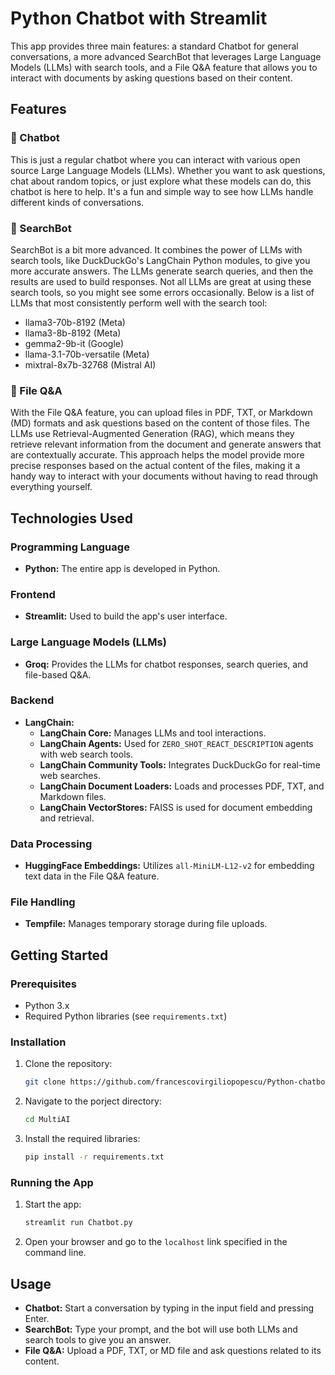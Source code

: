 # Python Chatbot with Streamlit

This app provides three main features: a standard Chatbot for general conversations, a more advanced SearchBot that leverages Large Language Models (LLMs) with search tools, and a File Q&A feature that allows you to interact with documents by asking questions based on their content.


<div align="center">

</div>

## Features

### 💬 Chatbot

This is just a regular chatbot where you can interact with various open source Large Language Models (LLMs). Whether you want to ask questions, chat about random topics, or just explore what these models can do, this chatbot is here to help. It's a fun and simple way to see how LLMs handle different kinds of conversations.

### 🔎 SearchBot

SearchBot is a bit more advanced. It combines the power of LLMs with search tools, like DuckDuckGo's LangChain Python modules, to give you more accurate answers. The LLMs generate search queries, and then the results are used to build responses. Not all LLMs are great at using these search tools, so you might see some errors occasionally. Below is a list of LLMs that most consistently perform well with the search tool:

- llama3-70b-8192 (Meta)
- llama3-8b-8192 (Meta)
- gemma2-9b-it (Google)
- llama-3.1-70b-versatile (Meta)
- mixtral-8x7b-32768 (Mistral AI)

### 📝 File Q&A

With the File Q&A feature, you can upload files in PDF, TXT, or Markdown (MD) formats and ask questions based on the content of those files. The LLMs use Retrieval-Augmented Generation (RAG), which means they retrieve relevant information from the document and generate answers that are contextually accurate. This approach helps the model provide more precise responses based on the actual content of the files, making it a handy way to interact with your documents without having to read through everything yourself.

## Technologies Used

### Programming Language

- **Python:** The entire app is developed in Python.

### Frontend

- **Streamlit:** Used to build the app's user interface.
  
### Large Language Models (LLMs)

- **Groq:** Provides the LLMs for chatbot responses, search queries, and file-based Q&A.

### Backend

- **LangChain:**
  - **LangChain Core:** Manages LLMs and tool interactions.
  - **LangChain Agents:** Used for `ZERO_SHOT_REACT_DESCRIPTION` agents with web search tools.
  - **LangChain Community Tools:** Integrates DuckDuckGo for real-time web searches.
  - **LangChain Document Loaders:** Loads and processes PDF, TXT, and Markdown files.
  - **LangChain VectorStores:** FAISS is used for document embedding and retrieval.

### Data Processing

- **HuggingFace Embeddings:** Utilizes `all-MiniLM-L12-v2` for embedding text data in the File Q&A feature.

### File Handling

- **Tempfile:** Manages temporary storage during file uploads.

## Getting Started

### Prerequisites

- Python 3.x
- Required Python libraries (see `requirements.txt`)

### Installation

1. Clone the repository:
   ```bash
   git clone https://github.com/francescovirgiliopopescu/Python-chatbot-streamlit.git
   ```
2. Navigate to the porject directory:
   ```bash
   cd MultiAI
   ```
3. Install the required libraries:
   ```bash
   pip install -r requirements.txt
   ```

### Running the App

1. Start the app:
   ```bash
   streamlit run Chatbot.py
   ```
2. Open your browser and go to the `localhost` link specified in the command line.

## Usage

- **Chatbot:** Start a conversation by typing in the input field and pressing Enter.
- **SearchBot:** Type your prompt, and the bot will use both LLMs and search tools to give you an answer.
- **File Q&A:** Upload a PDF, TXT, or MD file and ask questions related to its content.

